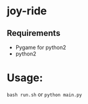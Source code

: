 # joy-ride

## Requirements
* Pygame for python2
* python2

# Usage:

`bash run.sh`
or
`python main.py`
